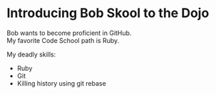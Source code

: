 # Introducing Bob Skool to the Dojo

Bob wants to become proficient in GitHub.  
My favorite Code School path is Ruby.

My deadly skills:
* Ruby
* Git
* Killing history using git rebase


